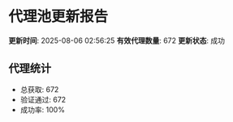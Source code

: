 # 代理池更新报告

**更新时间**: 2025-08-06 02:56:25
**有效代理数量**: 672
**更新状态**:  成功

## 代理统计
- 总获取: 672
- 验证通过: 672
- 成功率: 100%
